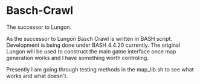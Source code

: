 # Basch-Crawl
The successor to Lungon.

As the successor to Lungon Basch Crawl is written in BASH script. Development is being done under BASH 4.4.20 currently.
The original Lungon will be used to construct the main game interface once map generation works and I have something worth
controling.

Presently I am going through testing methods in the map_lib.sh to see what works and what doesn't.
